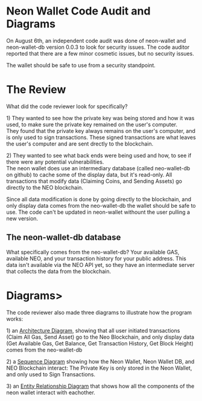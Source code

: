 <!DOCTYPE html5>
<html>
<meta charset="utf-8" />
<head>
<title>Neon Wallet Code Audit and Diagrams</title>
</head>
<body>
	<p>
	<h1>Neon Wallet Code Audit and Diagrams</h1>
	On August 6th, an independent code audit was done of neon-wallet and neon-wallet-db version 0.0.3 to look for security issues. The code auditor reported that
	there are a few minor cosmetic issues, but no security issues.
	<p>The wallet should be safe to use from a security standpoint.
	<h1>The Review</h1>
	<p>What did the code reviewer look for specifically?
	<p>
		1) They wanted to see how the private key was being stored and how it was used, to make sure the private key remained on the user's computer.<br> They
		found that the private key always remains on the user's computer, and is only used to sign transactions. These signed transactions are what leaves the user's
		computer and are sent drectly to the blockchain.
	<p>
		2) They wanted to see what back ends were being used and how, to see if there were any potential vulnerabilities. <br> The neon wallet does use an
		intermediary database (called neo-wallet-db on github) to cache some of the display data, but it's read-only. All transactions that modify data (Claiming
		Coins, and Sending Assets) go directly to the NEO blockchain.
	<p>Since all data modification is done by going directly to the blockchain, and only display data comes from the neo-wallet-db the wallet should be safe to
		use. The code can't be updated in neon-wallet withount the user pulling a new version.
	<h2>The neon-wallet-db database</h2>
	<p>What specifically comes from the neo-wallet-db? Your available GAS, available NEO, and your transaction history for your public address. This data isn't
		available via the NEO API yet, so they have an intermediate server that collects the data from the blockchain.
	<h1>Diagrams></h1>
	<p>The code reviewer also made three diagrams to illustrate how the program works:
	<p>
		1) an <a href="diagrams/arch.md">Architecture Diagram</a>, showing that all user initiated transactions (Claim All Gas, Send Asset) go to the Neo
		Blockchain, and only display data (Get Available Gas, Get Balance, Get Transaction History, Get Block Height) comes from the neo-wallet-db
	<p>
		2) a <a href="diagrams/seq.md">Sequence Diagram</a> showing how the Neon Wallet, Neon Wallet DB, and NEO Blockchain interact: The Private Key is only stored
		in the Neon Wallet, and only used to Sign Transactions.
	<p>
		3) an <a href="diagrams/erd.md">Entity Relationship Diagram</a> that shows how all the components of the neon wallet interact with eachother.
</body>
</html>